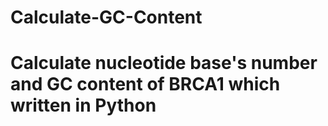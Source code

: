 # Calculate-GC-Content

# Calculate nucleotide base's number and GC content of BRCA1 which written in Python
